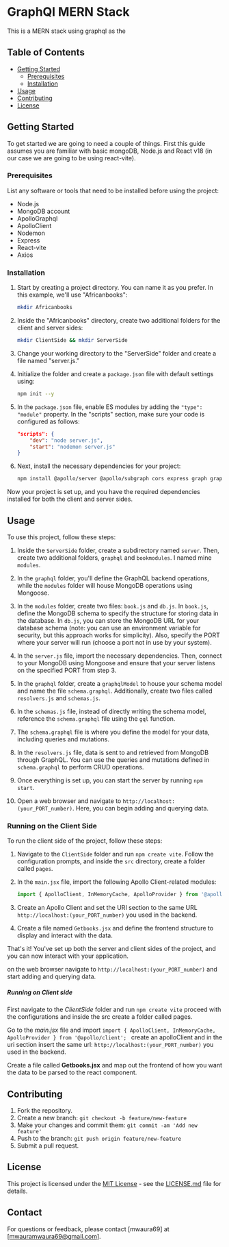 # GraphQl MERN Stack

This is a MERN stack using graphql as the 
## Table of Contents

- [Getting Started](#getting-started)
  - [Prerequisites](#prerequisites)
  - [Installation](#installation)
- [Usage](#usage)
- [Contributing](#contributing)
- [License](#license)

## Getting Started

To get started we are going to need a couple of things. First this guide assumes you are familiar with basic mongoDB, Node.js and React v18 (in our case we are going to be using react-vite).

### Prerequisites

List any software or tools that need to be installed before using the project:

- Node.js
- MongoDB account
- ApolloGraphql
- ApolloClient
- Nodemon
- Express
- React-vite
- Axios


### Installation

1. Start by creating a project directory. You can name it as you prefer. In this example, we'll use "Africanbooks":

    ```bash
    mkdir Africanbooks
    ```

2. Inside the "Africanbooks" directory, create two additional folders for the client and server sides:

    ```bash
    mkdir ClientSide && mkdir ServerSide
    ```

3. Change your working directory to the "ServerSide" folder and create a file named "server.js."

4. Initialize the folder and create a `package.json` file with default settings using:

    ```bash
    npm init --y
    ```

5. In the `package.json` file, enable ES modules by adding the `"type": "module"` property. In the "scripts" section, make sure your code is configured as follows:

    ```json
    "scripts": {
        "dev": "node server.js",
        "start": "nodemon server.js"
    }
    ```

6. Next, install the necessary dependencies for your project:

    ```bash
    npm install @apollo/server @apollo/subgraph cors express graph graphql-tag mongoose nodemon
    ```

Now your project is set up, and you have the required dependencies installed for both the client and server sides.


## Usage

To use this project, follow these steps:

1. Inside the `ServerSide` folder, create a subdirectory named `server`. Then, create two additional folders, `graphql` and `bookmodules`. I named mine `modules`.

2. In the `graphql` folder, you'll define the GraphQL backend operations, while the `modules` folder will house MongoDB operations using Mongoose.

3. In the `modules` folder, create two files: `book.js` and `db.js`. In `book.js`, define the MongoDB schema to specify the structure for storing data in the database. In `db.js`, you can store the MongoDB URL for your database schema (note: you can use an environment variable for security, but this approach works for simplicity). Also, specify the PORT where your server will run (choose a port not in use by your system).

4. In the `server.js` file, import the necessary dependencies. Then, connect to your MongoDB using Mongoose and ensure that your server listens on the specified PORT from step 3.

5. In the `graphql` folder, create a `graphqlModel` to house your schema model and name the file `schema.graphql`. Additionally, create two files called `resolvers.js` and `schemas.js`.

6. In the `schemas.js` file, instead of directly writing the schema model, reference the `schema.graphql` file using the `gql` function.

7. The `schema.graphql` file is where you define the model for your data, including queries and mutations.

8. In the `resolvers.js` file, data is sent to and retrieved from MongoDB through GraphQL. You can use the queries and mutations defined in `schema.graphql` to perform CRUD operations.

9. Once everything is set up, you can start the server by running `npm start`.

10. Open a web browser and navigate to `http://localhost:(your_PORT_number)`. Here, you can begin adding and querying data.

### Running on the Client Side

To run the client side of the project, follow these steps:

1. Navigate to the `ClientSide` folder and run `npm create vite`. Follow the configuration prompts, and inside the `src` directory, create a folder called `pages`.

2. In the `main.jsx` file, import the following Apollo Client-related modules:

    ```javascript
    import { ApolloClient, InMemoryCache, ApolloProvider } from '@apollo/client';
    ```

3. Create an Apollo Client and set the URI section to the same URL `http://localhost:(your_PORT_number)` you used in the backend.

4. Create a file named `Getbooks.jsx` and define the frontend structure to display and interact with the data.

That's it! You've set up both the server and client sides of the project, and you can now interact with your application.


on the web browser navigate to `http://localhost:(your_PORT_number)` and start adding and querying data.

##### Running on Client side
First navigate to the *ClientSide* folder and run `npm create vite` proceed with the configurations and inside the src create a folder called pages.

Go to the *main.jsx* file and import `import { ApolloClient, InMemoryCache, ApolloProvider } from '@apollo/client';
`
create an apolloClient and in the uri section insert the same url: `http://localhost:(your_PORT_number)` you used in the backend.

Create a file called **Getbooks.jsx** and map out the frontend of how you want the data to be parsed to the react component.


## Contributing

1. Fork the repository.
2. Create a new branch: `git checkout -b feature/new-feature`
3. Make your changes and commit them: `git commit -am 'Add new feature'`
4. Push to the branch: `git push origin feature/new-feature`
5. Submit a pull request.

## License

This project is licensed under the [MIT License](LICENSE.md) - see the [LICENSE.md](LICENSE.md) file for details.

## Contact

For questions or feedback, please contact [mwaura69] at [mwauramwaura69@gmail.com].
